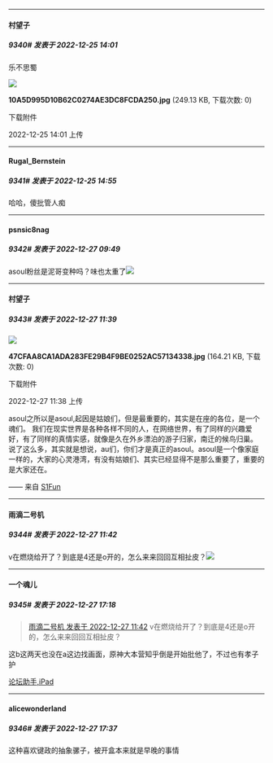 

*****

####  村望子  
##### 9340#       发表于 2022-12-25 14:01

乐不思蜀

<img src="https://img.saraba1st.com/forum/202212/25/140150h4dy4ra8fgwlka7n.jpg" referrerpolicy="no-referrer">

<strong>10A5D995D10B62C0274AE3DC8FCDA250.jpg</strong> (249.13 KB, 下载次数: 0)

下载附件

2022-12-25 14:01 上传



*****

####  Rugal_Bernstein  
##### 9341#       发表于 2022-12-25 14:55

哈哈，傻批管人痴



*****

####  psnsic8nag  
##### 9342#       发表于 2022-12-27 09:49

asoul粉丝是泥哥变种吗？味也太重了<img src="https://static.saraba1st.com/image/smiley/face2017/067.png" referrerpolicy="no-referrer">



*****

####  村望子  
##### 9343#       发表于 2022-12-27 11:39

<img src="https://img.saraba1st.com/forum/202212/27/113858fqw1rji0f7ttk4gk.jpg" referrerpolicy="no-referrer">

<strong>47CFAA8CA1ADA283FE29B4F9BE0252AC57134338.jpg</strong> (164.21 KB, 下载次数: 0)

下载附件

2022-12-27 11:38 上传

asoul之所以是asoul,起因是姑娘们，但是最重要的，其实是在座的各位，是一个魂们。
我们在现实世界是各种各样不同的人，在网络世界，有了同样的兴趣爱好，有了同样的真情实感，就像是久在外乡漂泊的游子归家，南迁的候鸟归巢。
说了这么多，其实就是想说，au们，你们才是真正的asoul。asoul是一个像家庭一样的，大家的心灵港湾，有没有姑娘们、其实已经显得不是那么重要了，重要的是大家还在。

—— 来自 [S1Fun](https://s1fun.koalcat.com)



*****

####  雨滴二号机  
##### 9344#       发表于 2022-12-27 11:42

v在燃烧给开了？到底是4还是o开的，怎么来来回回互相扯皮？<img src="https://static.saraba1st.com/image/smiley/face2017/065.png" referrerpolicy="no-referrer">



*****

####  一个魂儿  
##### 9345#       发表于 2022-12-27 17:18

<blockquote><a href="httphttps://bbs.saraba1st.com/2b/forum.php?mod=redirect&amp;goto=findpost&amp;pid=59104621&amp;ptid=2002480" target="_blank">雨滴二号机 发表于 2022-12-27 11:42</a>
v在燃烧给开了？到底是4还是o开的，怎么来来回回互相扯皮？</blockquote>
这b这两天也没在a这边找画面，原神大本营知乎倒是开始批他了，不过也有孝子护

[论坛助手,iPad](https://bbs.saraba1st.com/2b/forum.php?mod=viewthread&amp;tid=2029836)



*****

####  alicewonderland  
##### 9346#       发表于 2022-12-27 17:37

这种喜欢键政的抽象骡子，被开盒本来就是早晚的事情

